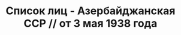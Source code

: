 ---
title: Список лиц - Азербайджанская ССР // от 3 мая 1938 года
description: РГАСПИ, ф.17, т.8, оп.171, дело 416, лист 316
images:
- /disk/pictures/v08/17-171-416-316.jpg
- /disk/pictures/v08/17-171-416-317.jpg
- /disk/pictures/v08/17-171-416-318.jpg
- /disk/pictures/v08/17-171-416-319.jpg
- /disk/pictures/v08/17-171-416-320.jpg
- /disk/pictures/v08/17-171-416-321.jpg
---